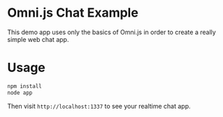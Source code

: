 # Omni.js Chat Example
This demo app uses only the basics of Omni.js in order to create a really simple web chat app.

# Usage
```sh
npm install
node app
```

Then visit `http://localhost:1337` to see your realtime chat app.